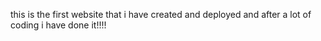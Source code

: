 this is the first website that i have created and deployed and after a lot of coding  i have done it!!!!
